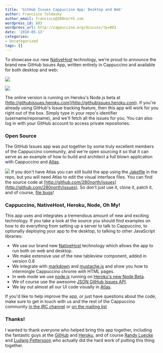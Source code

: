 ```yaml
---
title: 'GitHub Issues Cappuccino App: Desktop and Web'
author: Francisco Tolmasky
author_email: francisco@280north.com
wordpress_id: 803
wordpress_url: http://cappuccino.org/discuss/?p=803
date: '2010-05-13'
categories:
- Uncategorized
tags: []
---
```



To showcase our new [NativeHost](http://www.cappuccino-project.org/discuss/2010/05/13/nativehost-run-your-cappuccino-applications-on-the-desktop) technology, we're proud to announce the brand new GitHub Issues App, written entirely in Cappuccino and available for both desktop and web:

[![](/img/cpo-uploads/2010/05/tryitonline.png)](http://githubissues.heroku.com/)

[![](/img/cpo-uploads/2010/05/downloadit.png)](http://download.cappuccino.org/Issues-1.0.zip)

The online version is running on Heroku's Node.js beta at [http://githubissues.heroku.com](http://githubissues.heroku.com). If you're already using GitHub's Issue tracking feature, then this app will work for you right out of the box. Simply type in your repo's identifier (username/reponame), and we'll fetch all the issues for you. You can also log in with your GitHub account to access private repositories.

### Open Source

 The GitHub Issues app was put together by some truly excellent members of the Cappuccino community, and we're open sourcing it so that it can serve as an example of how to build and architect a full blown application with Cappuccino and [Atlas](http://280atlas.com).

[![](/img/cpo-uploads/2010/05/atlas-cat.png)](/img/cpo-uploads/2010/05/atlas-cat.png) If you don't have Atlas you can still build the app using the [Jakefile](http://www.cappuccino-project.org/discuss/2010/04/28/introducing-jake-a-build-tool-for-javascript/) in the repo, but you will need Atlas to edit the visual interface files. You can find the source code at [http://github.com/280north/issues](http://github.com/280north/issues). So don't just use it, clone it, patch it, and of course, [file bugs](http://githubissues.heroku.com/#280north/issues)!

### Cappuccino, NativeHost, Heroku, Node, Oh My!

 This app uses and integrates a tremendous amount of new and exciting technology. If you take a look at the source you should find examples on how to do everything from setting up a server to talk to Cappuccino, to optionally deploying your app to the desktop, to talking to other JavaScript libraries:

* We use our brand new [NativeHost](http://www.cappuccino-project.org/discuss/2010/05/13/nativehost-run-your-cappuccino-applications-on-the-desktop) technology which allows the app to run both on web and desktop.
* We make extensive use of the new tableview component, added in version 0.8
* We integrate with [markdown](http://github.github.com/github-flavored-markdown/scripts/showdown.js) and [mustache.js](http://github.com/boucher/mustache.js) and show you how to intermingle Cappuccino chrome with HTML pages.
* In web mode we use [node.js](http://nodejs.org/) running on [Heroku's new Node Beta](http://blog.heroku.com/archives/2010/4/28/node_js_support_experimental/).
* We of course use the awesome [JSON GitHub Issues API](http://develop.github.com/p/issues.html).
* We lay out almost all our UI code visually in [Atlas](http://280atlas.com).

 If you'd like to help improve the app, or just have questions about the code, make sure to get in touch with us and the rest of the Cappuccino community [in the IRC channel](http://www.cappuccino-project.org/discuss/list.php) or [on the mailing list](http://www.cappuccino-project.org/discuss/list.php)

### Thanks!

 I wanted to thank everyone who helped bring this app together, including the fantastic guys at the [GitHub](http://github.com) and [Heroku](http://heroku.com/), and of course [Randy Luecke](http://github.com/me1000/) and [Ludwig Pettersson](http://github.com/luddep) who actually did the hard work of putting this thing together.


